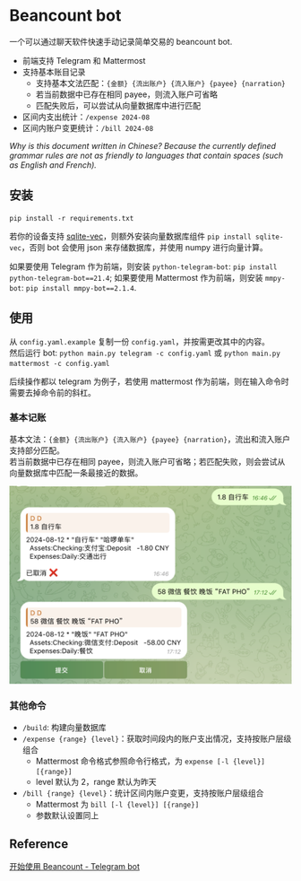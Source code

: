 # Beancount bot
一个可以通过聊天软件快速手动记录简单交易的 beancount bot.

* 前端支持 Telegram 和 Mattermost
* 支持基本账目记录
    * 支持基本文法匹配：`{金额} {流出账户} {流入账户} {payee} {narration}`
    * 若当前数据中已存在相同 payee，则流入账户可省略
    * 匹配失败后，可以尝试从向量数据库中进行匹配
* 区间内支出统计：`/expense 2024-08`
* 区间内账户变更统计：`/bill 2024-08`

_Why is this document written in Chinese? Because the currently defined grammar rules are not as friendly to languages that contain spaces (such as English and French)._

## 安装
`pip install -r requirements.txt`

若你的设备支持 [sqlite-vec](https://github.com/asg017/sqlite-vec)，则额外安装向量数据库组件 `pip install sqlite-vec`，否则 bot 会使用 json 来存储数据库，并使用 numpy 进行向量计算。

如果要使用 Telegram 作为前端，则安装 `python-telegram-bot`: `pip install python-telegram-bot==21.4`;
如果要使用 Mattermost 作为前端，则安装 `mmpy-bot`: `pip install mmpy-bot==2.1.4`.

## 使用
从 `config.yaml.example` 复制一份 `config.yaml`，并按需更改其中的内容。  
然后运行 bot: `python main.py telegram -c config.yaml` 或 `python main.py mattermost -c config.yaml`

后续操作都以 telegram 为例子，若使用 mattermost 作为前端，则在输入命令时需要去掉命令前的斜杠。

### 基本记账
基本文法：`{金额} {流出账户} {流入账户} {payee} {narration}`，流出和流入账户支持部分匹配。  
若当前数据中已存在相同 payee，则流入账户可省略；若匹配失败，则会尝试从向量数据库中匹配一条最接近的数据。

![基本记账示例](example/basic_record.png)

### 其他命令
* `/build`: 构建向量数据库
* `/expense {range} {level}`：获取时间段内的账户支出情况，支持按账户层级组合
    * Mattermost 命令格式参照命令行格式，为 `expense [-l {level}] [{range}]`
    * level 默认为 2，range 默认为昨天
* `/bill {range} {level}`：统计区间内账户变更，支持按账户层级组合
    * Mattermost 为 `bill [-l {level}] [{range}]`
    * 参数默认设置同上

## Reference
[开始使用 Beancount - Telegram bot](https://blog.stdioa.com/2020/09/using-beancount/#telegram-bot)
